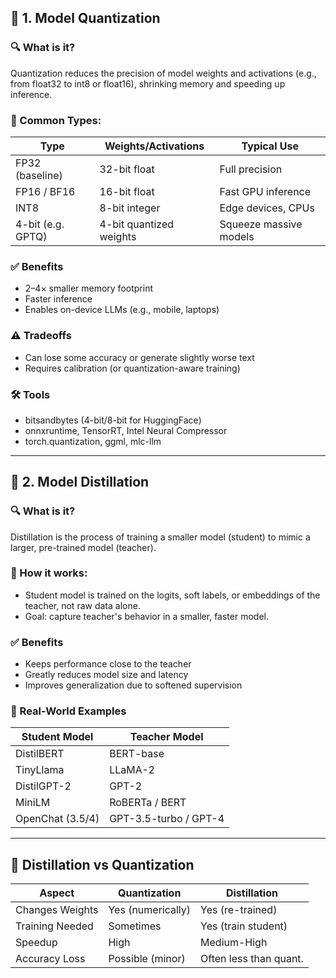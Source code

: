 ## 🧱 1. Model Quantization

### 🔍 What is it?

Quantization reduces the precision of model weights and activations (e.g., from float32 to int8 or float16), shrinking memory and speeding up inference.

### 🔢 Common Types:

| Type | Weights/Activations | Typical Use |
|------|---------------------|-------------|
| FP32 (baseline) | 32-bit float | Full precision |
| FP16 / BF16 | 16-bit float | Fast GPU inference |
| INT8 | 8-bit integer | Edge devices, CPUs |
| 4-bit (e.g. GPTQ) | 4-bit quantized weights | Squeeze massive models |

### ✅ Benefits
- 2–4× smaller memory footprint
- Faster inference
- Enables on-device LLMs (e.g., mobile, laptops)

### ⚠️ Tradeoffs
- Can lose some accuracy or generate slightly worse text
- Requires calibration (or quantization-aware training)

### 🛠 Tools
- bitsandbytes (4-bit/8-bit for HuggingFace)
- onnxruntime, TensorRT, Intel Neural Compressor
- torch.quantization, ggml, mlc-llm

---

## 📘 2. Model Distillation

### 🔍 What is it?

Distillation is the process of training a smaller model (student) to mimic a larger, pre-trained model (teacher).

### 🔧 How it works:
- Student model is trained on the logits, soft labels, or embeddings of the teacher, not raw data alone.
- Goal: capture teacher's behavior in a smaller, faster model.

### ✅ Benefits
- Keeps performance close to the teacher
- Greatly reduces model size and latency
- Improves generalization due to softened supervision

### 🧠 Real-World Examples

| Student Model | Teacher Model |
|---------------|---------------|
| DistilBERT | BERT-base |
| TinyLlama | LLaMA-2 |
| DistilGPT-2 | GPT-2 |
| MiniLM | RoBERTa / BERT |
| OpenChat (3.5/4) | GPT-3.5-turbo / GPT-4 |

---

## 🔁 Distillation vs Quantization

| Aspect | Quantization | Distillation |
|--------|-------------|--------------|
| Changes Weights | Yes (numerically) | Yes (re-trained) |
| Training Needed | Sometimes | Yes (train student) |
| Speedup | High | Medium-High |
| Accuracy Loss | Possible (minor) | Often less than quant. |
